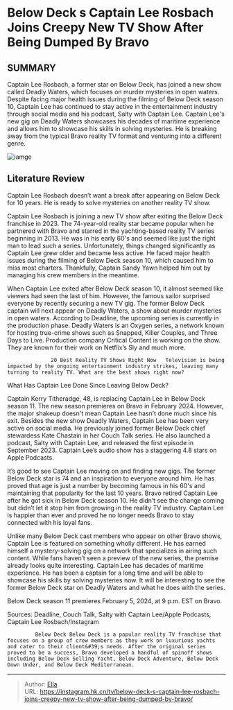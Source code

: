 # Below Deck s Captain Lee Rosbach Joins Creepy New TV Show After Being Dumped By Bravo


## SUMMARY 



  Captain Lee Rosbach, a former star on Below Deck, has joined a new show called Deadly Waters, which focuses on murder mysteries in open waters.   Despite facing major health issues during the filming of Below Deck season 10, Captain Lee has continued to stay active in the entertainment industry through social media and his podcast, Salty with Captain Lee.   Captain Lee&#39;s new gig on Deadly Waters showcases his decades of maritime experience and allows him to showcase his skills in solving mysteries. He is breaking away from the typical Bravo reality TV format and venturing into a different genre.  

![iamge](https://static1.srcdn.com/wordpress/wp-content/uploads/2023/06/gudwaudwa7.jpg)

## Literature Review
Captain Lee Rosbach doesn’t want a break after appearing on Below Deck for 10 years. He is ready to solve mysteries on another reality TV show.




Captain Lee Rosbach is joining a new TV show after exiting the Below Deck franchise in 2023. The 74-year-old reality star became popular when he partnered with Bravo and starred in the yachting-based reality TV series beginning in 2013. He was in his early 60&#39;s and seemed like just the right man to lead such a series. Unfortunately, things changed significantly as Captain Lee grew older and became less active. He faced major health issues during the filming of Below Deck season 10, which caused him to miss most charters. Thankfully, Captain Sandy Yawn helped him out by managing his crew members in the meantime.




When Captain Lee exited after Below Deck season 10, it almost seemed like viewers had seen the last of him. However, the famous sailor surprised everyone by recently securing a new TV gig. The former Below Deck captain will next appear on Deadly Waters, a show about murder mysteries in open waters. According to Deadline, the upcoming series is currently in the production phase. Deadly Waters is an Oxygen series, a network known for hosting true-crime shows such as Snapped, Killer Couples, and Three Days to Live. Production company Critical Content is working on the show. They are known for their work on Netflix’s Sly and much more.

                  20 Best Reality TV Shows Right Now   Television is being impacted by the ongoing entertainment industry strikes, leaving many turning to reality TV. What are the best shows right now?    


 What Has Captain Lee Done Since Leaving Below Deck? 
          




Captain Kerry Titheradge, 48, is replacing Captain Lee in Below Deck season 11. The new season premieres on Bravo in February 2024. However, the major shakeup doesn&#39;t mean Captain Lee hasn’t done much since his exit. Besides the new show Deadly Waters, Captain Lee has been very active on social media. He previously joined former Below Deck chief stewardess Kate Chastain in her Couch Talk series. He also launched a podcast, Salty with Captain Lee, and released the first episode in September 2023. Captain Lee’s audio show has a staggering 4.8 stars on Apple Podcasts.


 

It’s good to see Captain Lee moving on and finding new gigs. The former Below Deck star is 74 and an inspiration to everyone around him. He has proved that age is just a number by becoming famous in his 60&#39;s and maintaining that popularity for the last 10 years. Bravo retired Captain Lee after he got sick in Below Deck season 10. He didn’t see the change coming but didn’t let it stop him from growing in the reality TV industry. Captain Lee is happier than ever and proved he no longer needs Bravo to stay connected with his loyal fans.




Unlike many Below Deck cast members who appear on other Bravo shows, Captain Lee is featured on something wholly different. He has earned himself a mystery-solving gig on a network that specializes in airing such content. While fans haven’t seen a preview of the new series, the premise already looks quite interesting. Captain Lee has decades of maritime experience. He has been a captain for a long time and will be able to showcase his skills by solving mysteries now. It will be interesting to see the former Below Deck star on Deadly Waters and what he does with the series.



Below Deck season 11 premieres February 5, 2024, at 9 p.m. EST on Bravo.




Sources: Deadline, Couch Talk, Salty with Captain Lee/Apple Podcasts, Captain Lee Rosbach/Instagram

             Below Deck Below Deck is a popular reality TV franchise that focuses on a group of crew members as they work on luxurious yachts and cater to their client&#39;s needs. After the original series proved to be a success, Bravo developed a handful of spinoff shows including Below Deck Selling Yacht, Below Deck Adventure, Below Deck Down Under, and Below Deck Mediterranean.  





---

> Author: [Ella](https://instagram.hk.cn/)  
> URL: https://instagram.hk.cn/tv/below-deck-s-captain-lee-rosbach-joins-creepy-new-tv-show-after-being-dumped-by-bravo/  

